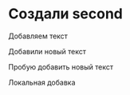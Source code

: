 ﻿# Создали second

Добавляем текст

Добавили новый текст

Пробую добавить новый текст

Локальная добавка
